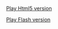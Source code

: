 [Play Html5 version](https://googledrive.com/host/0B8wpb3e7SGg4ZTJIbXg0NTRZb1U/index.html)


[Play Flash version](https://googledrive.com/host/0B8wpb3e7SGg4VkxIZmdRNlVrakU/index.html)


